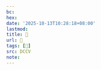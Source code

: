 ```yaml
---
bc:
hex:
date: '2025-10-13T10:28:18+08:00'
lastmod:
title: 􅤸
url: 􅤸
tags: [𥴱]
src: DCCV
note:
---
```

